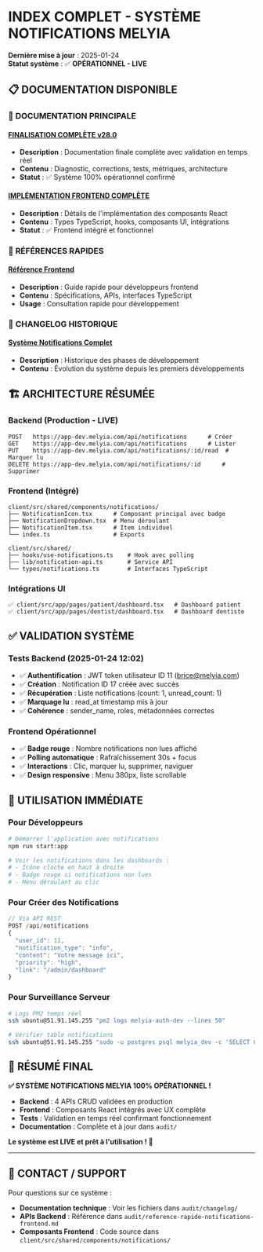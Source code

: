 # INDEX COMPLET - SYSTÈME NOTIFICATIONS MELYIA

**Dernière mise à jour** : 2025-01-24  
**Statut système** : ✅ **OPÉRATIONNEL - LIVE**

## 📋 DOCUMENTATION DISPONIBLE

### 🚀 **DOCUMENTATION PRINCIPALE**

#### **[FINALISATION COMPLÈTE v28.0](./changelog/2025-01-24-notifications-systeme-final-operationnel.md)**

- **Description** : Documentation finale complète avec validation en temps réel
- **Contenu** : Diagnostic, corrections, tests, métriques, architecture
- **Statut** : ✅ Système 100% opérationnel confirmé

#### **[IMPLÉMENTATION FRONTEND COMPLÈTE](./changelog/2025-01-24-implementation-notifications-frontend-complete.md)**

- **Description** : Détails de l'implémentation des composants React
- **Contenu** : Types TypeScript, hooks, composants UI, intégrations
- **Statut** : ✅ Frontend intégré et fonctionnel

### 📖 **RÉFÉRENCES RAPIDES**

#### **[Référence Frontend](./reference-rapide-notifications-frontend.md)**

- **Description** : Guide rapide pour développeurs frontend
- **Contenu** : Spécifications, APIs, interfaces TypeScript
- **Usage** : Consultation rapide pour développement

### 📝 **CHANGELOG HISTORIQUE**

#### **[Système Notifications Complet](./changelog/2025-01-24-système-notifications-complet.md)**

- **Description** : Historique des phases de développement
- **Contenu** : Évolution du système depuis les premiers développements

## 🏗️ ARCHITECTURE RÉSUMÉE

### **Backend (Production - LIVE)**

```
POST   https://app-dev.melyia.com/api/notifications      # Créer
GET    https://app-dev.melyia.com/api/notifications      # Lister
PUT    https://app-dev.melyia.com/api/notifications/:id/read  # Marquer lu
DELETE https://app-dev.melyia.com/api/notifications/:id      # Supprimer
```

### **Frontend (Intégré)**

```
client/src/shared/components/notifications/
├── NotificationIcon.tsx      # Composant principal avec badge
├── NotificationDropdown.tsx  # Menu déroulant
├── NotificationItem.tsx      # Item individuel
└── index.ts                  # Exports

client/src/shared/
├── hooks/use-notifications.ts    # Hook avec polling
├── lib/notification-api.ts       # Service API
└── types/notifications.ts        # Interfaces TypeScript
```

### **Intégrations UI**

```
✅ client/src/app/pages/patient/dashboard.tsx   # Dashboard patient
✅ client/src/app/pages/dentist/dashboard.tsx   # Dashboard dentiste
```

## ✅ VALIDATION SYSTÈME

### **Tests Backend (2025-01-24 12:02)**

- ✅ **Authentification** : JWT token utilisateur ID 11 (brice@melyia.com)
- ✅ **Création** : Notification ID 17 créée avec succès
- ✅ **Récupération** : Liste notifications (count: 1, unread_count: 1)
- ✅ **Marquage lu** : read_at timestamp mis à jour
- ✅ **Cohérence** : sender_name, roles, métadonnées correctes

### **Frontend Opérationnel**

- ✅ **Badge rouge** : Nombre notifications non lues affiché
- ✅ **Polling automatique** : Rafraîchissement 30s + focus
- ✅ **Interactions** : Clic, marquer lu, supprimer, naviguer
- ✅ **Design responsive** : Menu 380px, liste scrollable

## 🎯 UTILISATION IMMÉDIATE

### **Pour Développeurs**

```bash
# Démarrer l'application avec notifications
npm run start:app

# Voir les notifications dans les dashboards :
# - Icône cloche en haut à droite
# - Badge rouge si notifications non lues
# - Menu déroulant au clic
```

### **Pour Créer des Notifications**

```javascript
// Via API REST
POST /api/notifications
{
  "user_id": 11,
  "notification_type": "info",
  "content": "Votre message ici",
  "priority": "high",
  "link": "/admin/dashboard"
}
```

### **Pour Surveillance Serveur**

```bash
# Logs PM2 temps réel
ssh ubuntu@51.91.145.255 "pm2 logs melyia-auth-dev --lines 50"

# Vérifier table notifications
ssh ubuntu@51.91.145.255 "sudo -u postgres psql melyia_dev -c 'SELECT COUNT(*) FROM notifications;'"
```

## 🎉 RÉSUMÉ FINAL

**✅ SYSTÈME NOTIFICATIONS MELYIA 100% OPÉRATIONNEL !**

- **Backend** : 4 APIs CRUD validées en production
- **Frontend** : Composants React intégrés avec UX complète
- **Tests** : Validation en temps réel confirmant fonctionnement
- **Documentation** : Complète et à jour dans `audit/`

**Le système est LIVE et prêt à l'utilisation ! 🚀**

---

## 📧 CONTACT / SUPPORT

Pour questions sur ce système :

- **Documentation technique** : Voir les fichiers dans `audit/changelog/`
- **APIs Backend** : Référence dans `audit/reference-rapide-notifications-frontend.md`
- **Composants Frontend** : Code source dans `client/src/shared/components/notifications/`
